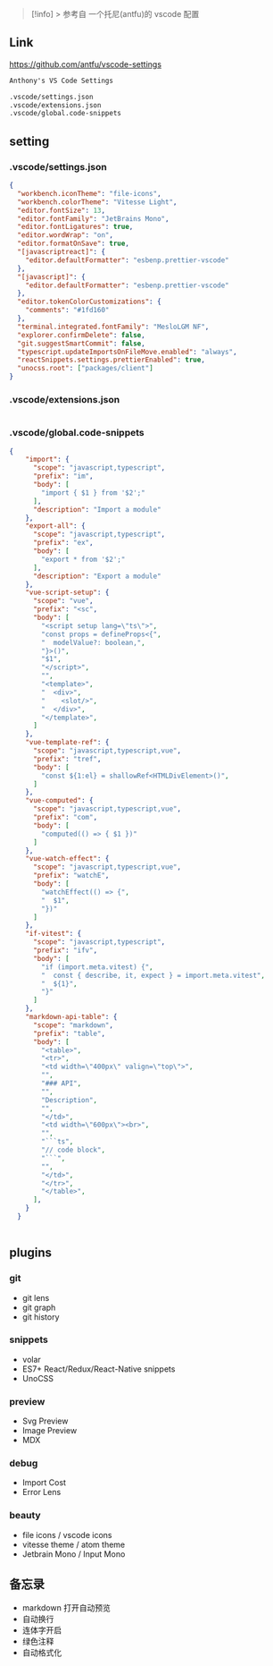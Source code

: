 > [!info] > 参考自 一个托尼(antfu)的 vscode 配置

## Link
https://github.com/antfu/vscode-settings

```md
Anthony's VS Code Settings

.vscode/settings.json
.vscode/extensions.json
.vscode/global.code-snippets
```


## setting

### .vscode/settings.json
```json
{
  "workbench.iconTheme": "file-icons",
  "workbench.colorTheme": "Vitesse Light",
  "editor.fontSize": 13,
  "editor.fontFamily": "JetBrains Mono",
  "editor.fontLigatures": true,
  "editor.wordWrap": "on",
  "editor.formatOnSave": true,
  "[javascriptreact]": {
    "editor.defaultFormatter": "esbenp.prettier-vscode"
  },
  "[javascript]": {
    "editor.defaultFormatter": "esbenp.prettier-vscode"
  },
  "editor.tokenColorCustomizations": {
    "comments": "#1fd160"
  },
  "terminal.integrated.fontFamily": "MesloLGM NF",
  "explorer.confirmDelete": false,
  "git.suggestSmartCommit": false,
  "typescript.updateImportsOnFileMove.enabled": "always",
  "reactSnippets.settings.prettierEnabled": true,
  "unocss.root": ["packages/client"]
}


```

### .vscode/extensions.json

```json

```

### .vscode/global.code-snippets

```json
{
	"import": {
	  "scope": "javascript,typescript",
	  "prefix": "im",
	  "body": [
		"import { $1 } from '$2';"
	  ],
	  "description": "Import a module"
	},
	"export-all": {
	  "scope": "javascript,typescript",
	  "prefix": "ex",
	  "body": [
		"export * from '$2';"
	  ],
	  "description": "Export a module"
	},
	"vue-script-setup": {
	  "scope": "vue",
	  "prefix": "<sc",
	  "body": [
		"<script setup lang=\"ts\">",
		"const props = defineProps<{",
		"  modelValue?: boolean,",
		"}>()",
		"$1",
		"</script>",
		"",
		"<template>",
		"  <div>",
		"    <slot/>",
		"  </div>",
		"</template>",
	  ]
	},
	"vue-template-ref": {
	  "scope": "javascript,typescript,vue",
	  "prefix": "tref",
	  "body": [
		"const ${1:el} = shallowRef<HTMLDivElement>()",
	  ]
	},
	"vue-computed": {
	  "scope": "javascript,typescript,vue",
	  "prefix": "com",
	  "body": [
		"computed(() => { $1 })"
	  ]
	},
	"vue-watch-effect": {
	  "scope": "javascript,typescript,vue",
	  "prefix": "watchE",
	  "body": [
		"watchEffect(() => {",
		"  $1",
		"})"
	  ]
	},
	"if-vitest": {
	  "scope": "javascript,typescript",
	  "prefix": "ifv",
	  "body": [
		"if (import.meta.vitest) {",
		"  const { describe, it, expect } = import.meta.vitest",
		"  ${1}",
		"}"
	  ]
	},
	"markdown-api-table": {
	  "scope": "markdown",
	  "prefix": "table",
	  "body": [
		"<table>",
		"<tr>",
		"<td width=\"400px\" valign=\"top\">",
		"",
		"### API",
		"",
		"Description",
		"",
		"</td>",
		"<td width=\"600px\"><br>",
		"",
		"```ts",
		"// code block",
		"```",
		"",
		"</td>",
		"</tr>",
		"</table>",
	  ],
	}
  }
  
```


## plugins

### git
- git lens
- git graph
- git history


### snippets
- volar 
- ES7+ React/Redux/React-Native snippets
- UnoCSS

### preview
- Svg Preview
- Image Preview
- MDX

### debug
- Import Cost
- Error Lens

### beauty

- file icons / vscode icons
- vitesse theme / atom theme
- Jetbrain Mono / Input Mono




## 备忘录
- markdown 打开自动预览
- 自动换行
- 连体字开启
- 绿色注释
- 自动格式化
